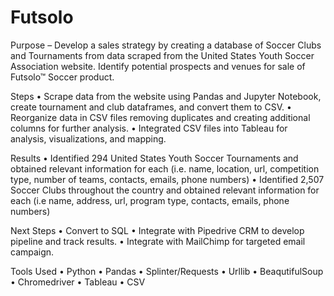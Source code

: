 # Futsolo

Purpose – Develop a sales strategy by creating a database of Soccer Clubs and Tournaments from data scraped from the United States Youth Soccer Association website. Identify potential prospects and venues for sale of Futsolo™ Soccer product. 

Steps
•	Scrape data from the website using Pandas and Jupyter Notebook, create tournament and club dataframes, and convert them to CSV.
•	Reorganize data in CSV files removing duplicates and creating additional columns for further analysis.
•	Integrated CSV files into Tableau for analysis, visualizations, and mapping.

Results
•	Identified 294 United States Youth Soccer Tournaments and obtained relevant information for each (i.e. name, location, url, competition type, number of teams, contacts, emails, phone numbers)
•	Identified 2,507 Soccer Clubs throughout the country and obtained relevant information for each (i.e name, address, url, program type, contacts, emails, phone numbers)

Next Steps
•	Convert to SQL
•	Integrate with Pipedrive CRM to develop pipeline and track results.
•	Integrate with MailChimp for targeted email campaign.

Tools Used
•	Python
•	Pandas
•	Splinter/Requests
•	Urllib
•	BeaqutifulSoup
•	Chromedriver
•	Tableau
•	CSV
